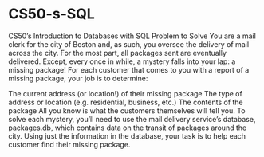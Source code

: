 # CS50-s-SQL
CS50’s Introduction to Databases with SQL
Problem to Solve
You are a mail clerk for the city of Boston and, as such, you oversee the delivery of mail across the city. For the most part, all packages sent are eventually delivered. Except, every once in while, a mystery falls into your lap: a missing package! For each customer that comes to you with a report of a missing package, your job is to determine:

The current address (or location!) of their missing package
The type of address or location (e.g. residential, business, etc.)
The contents of the package
All you know is what the customers themselves will tell you. To solve each mystery, you’ll need to use the mail delivery service’s database, packages.db, which contains data on the transit of packages around the city. Using just the information in the database, your task is to help each customer find their missing package.

